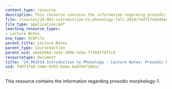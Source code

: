 ```yaml
---
content_type: resource
description: This resource contains the information regarding prosodic morphology-1.
file: /courses/24-961-introduction-to-phonology-fall-2014/fddf1f4d2d4e8f626abeba87bb718e1c_MIT24_961F14_Lecture26.pdf
file_type: application/pdf
learning_resource_types:
- Lecture Notes
ocw_type: OCWFile
parent_title: Lecture Notes
parent_type: CourseSection
parent_uid: eeeb2664-2a52-1096-345e-f7f687fd77c4
resourcetype: Document
title: '24.961F14 Introduction to Phonology - Lecture Notes: Prosodic Morphology-1'
uid: fddf1f4d-2d4e-8f62-6abe-ba87bb718e1c
---
```

This resource contains the information regarding prosodic morphology-1.


